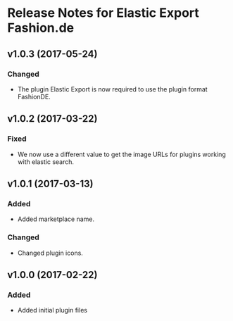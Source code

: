 # Release Notes for Elastic Export Fashion.de

## v1.0.3 (2017-05-24)

### Changed
- The plugin Elastic Export is now required to use the plugin format FashionDE.

## v1.0.2 (2017-03-22)

### Fixed
- We now use a different value to get the image URLs for plugins working with elastic search.

## v1.0.1 (2017-03-13)

### Added
- Added marketplace name.

### Changed
- Changed plugin icons.

## v1.0.0 (2017-02-22)
 
### Added
- Added initial plugin files